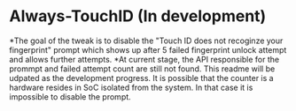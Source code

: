 # Always-TouchID (In development)
*The goal of the tweak is to disable the "Touch ID does not recoginze your fingerprint" prompt which shows up after 5 failed fingerprint unlock attempt and allows further attempts.
*At current stage, the API responsible for the prommpt and failed attempt count are still not found. This readme will be udpated as the development progress. It is possible that the counter is a hardware resides in SoC isolated from the system. In that case it is impossible to disable the prompt.
